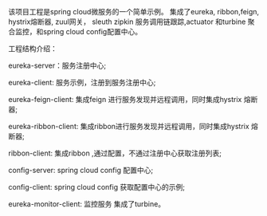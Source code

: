该项目工程是spring cloud微服务的一个简单示例。
集成了eureka, ribbon,feign, hystrix熔断器, zuul网关， sleuth zipkin 服务调用链跟踪,actuator 和turbine 聚合监控，和spring cloud config配置中心。 

工程结构介绍：

eureka-server：服务注册中心;

eureka-client: 服务示例，注册到服务注册中心;

eureka-feign-client: 集成feign 进行服务发现并远程调用，同时集成hystrix 熔断器;

eureka-ribbon-client: 集成ribbon进行服务发现并远程调用，同时集成hystrix 熔断器;

ribbon-client: 集成ribbon ,通过配置，不通过注册中心获取注册列表;

config-server: spring cloud config 配置中心;

config-client: spring cloud config 获取配置中心的示例;

eureka-monitor-client: 监控服务 集成了turbine。
